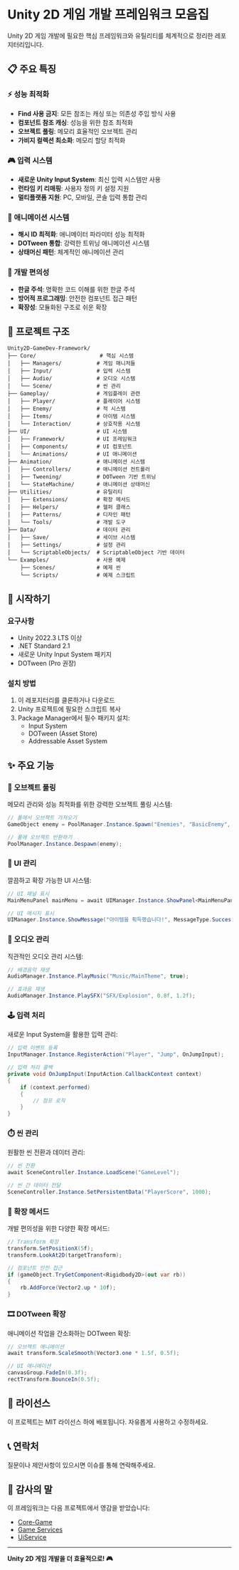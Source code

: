 # Unity 2D 게임 개발 프레임워크 모음집

Unity 2D 게임 개발에 필요한 핵심 프레임워크와 유틸리티를 체계적으로 정리한 레포지터리입니다.

## 📋 주요 특징

### ⚡ 성능 최적화
- **Find 사용 금지**: 모든 참조는 캐싱 또는 의존성 주입 방식 사용
- **컴포넌트 참조 캐싱**: 성능을 위한 참조 최적화
- **오브젝트 풀링**: 메모리 효율적인 오브젝트 관리
- **가비지 컬렉션 최소화**: 메모리 할당 최적화

### 🎮 입력 시스템
- **새로운 Unity Input System**: 최신 입력 시스템만 사용
- **런타임 키 리매핑**: 사용자 정의 키 설정 지원
- **멀티플랫폼 지원**: PC, 모바일, 콘솔 입력 통합 관리

### 🎨 애니메이션 시스템
- **해시 ID 최적화**: 애니메이터 파라미터 성능 최적화
- **DOTween 통합**: 강력한 트위닝 애니메이션 시스템
- **상태머신 패턴**: 체계적인 애니메이션 관리

### 🔧 개발 편의성
- **한글 주석**: 명확한 코드 이해를 위한 한글 주석
- **방어적 프로그래밍**: 안전한 컴포넌트 접근 패턴
- **확장성**: 모듈화된 구조로 쉬운 확장

## 📁 프로젝트 구조

```
Unity2D-GameDev-Framework/
├── Core/                    # 핵심 시스템
│   ├── Managers/           # 게임 매니저들
│   ├── Input/              # 입력 시스템
│   ├── Audio/              # 오디오 시스템
│   └── Scene/              # 씬 관리
├── Gameplay/               # 게임플레이 관련
│   ├── Player/             # 플레이어 시스템
│   ├── Enemy/              # 적 시스템
│   ├── Items/              # 아이템 시스템
│   └── Interaction/        # 상호작용 시스템
├── UI/                     # UI 시스템
│   ├── Framework/          # UI 프레임워크
│   ├── Components/         # UI 컴포넌트
│   └── Animations/         # UI 애니메이션
├── Animation/              # 애니메이션 시스템
│   ├── Controllers/        # 애니메이션 컨트롤러
│   ├── Tweening/           # DOTween 기반 트위닝
│   └── StateMachine/       # 애니메이션 상태머신
├── Utilities/              # 유틸리티
│   ├── Extensions/         # 확장 메서드
│   ├── Helpers/            # 헬퍼 클래스
│   ├── Patterns/           # 디자인 패턴
│   └── Tools/              # 개발 도구
├── Data/                   # 데이터 관리
│   ├── Save/               # 세이브 시스템
│   ├── Settings/           # 설정 관리
│   └── ScriptableObjects/  # ScriptableObject 기반 데이터
└── Examples/               # 사용 예제
    ├── Scenes/             # 예제 씬
    └── Scripts/            # 예제 스크립트
```

## 🚀 시작하기

### 요구사항
- Unity 2022.3 LTS 이상
- .NET Standard 2.1
- 새로운 Unity Input System 패키지
- DOTween (Pro 권장)

### 설치 방법
1. 이 레포지터리를 클론하거나 다운로드
2. Unity 프로젝트에 필요한 스크립트 복사
3. Package Manager에서 필수 패키지 설치:
   - Input System
   - DOTween (Asset Store)
   - Addressable Asset System

## ✨ 주요 기능

### 🔄 오브젝트 풀링
메모리 관리와 성능 최적화를 위한 강력한 오브젝트 풀링 시스템:

```csharp
// 풀에서 오브젝트 가져오기
GameObject enemy = PoolManager.Instance.Spawn("Enemies", "BasicEnemy", position, rotation);

// 풀에 오브젝트 반환하기
PoolManager.Instance.Despawn(enemy);
```

### 📱 UI 관리
깔끔하고 확장 가능한 UI 시스템:

```csharp
// UI 패널 표시
MainMenuPanel mainMenu = await UIManager.Instance.ShowPanel<MainMenuPanel>("UI/MainMenu", "Main");

// UI 메시지 표시
UIManager.Instance.ShowMessage("아이템을 획득했습니다!", MessageType.Success, 2.0f);
```

### 🎵 오디오 관리
직관적인 오디오 관리 시스템:

```csharp
// 배경음악 재생
AudioManager.Instance.PlayMusic("Music/MainTheme", true);

// 효과음 재생
AudioManager.Instance.PlaySFX("SFX/Explosion", 0.8f, 1.2f);
```

### 🕹️ 입력 처리
새로운 Input System을 활용한 입력 관리:

```csharp
// 입력 이벤트 등록
InputManager.Instance.RegisterAction("Player", "Jump", OnJumpInput);

// 입력 처리 콜백
private void OnJumpInput(InputAction.CallbackContext context)
{
    if (context.performed)
    {
        // 점프 로직
    }
}
```

### ⏱️ 씬 관리
원활한 씬 전환과 데이터 관리:

```csharp
// 씬 전환
await SceneController.Instance.LoadScene("GameLevel");

// 씬 간 데이터 전달
SceneController.Instance.SetPersistentData("PlayerScore", 1000);
```

### 🔧 확장 메서드
개발 편의성을 위한 다양한 확장 메서드:

```csharp
// Transform 확장
transform.SetPositionX(5f);
transform.LookAt2D(targetTransform);

// 컴포넌트 안전 접근
if (gameObject.TryGetComponent<Rigidbody2D>(out var rb))
{
    rb.AddForce(Vector2.up * 10f);
}
```

### 🎞️ DOTween 확장
애니메이션 작업을 간소화하는 DOTween 확장:

```csharp
// 오브젝트 애니메이션
await transform.ScaleSmooth(Vector3.one * 1.5f, 0.5f);

// UI 애니메이션
canvasGroup.FadeIn(0.3f);
rectTransform.BounceIn(0.5f);
```

## 📝 라이선스

이 프로젝트는 MIT 라이선스 하에 배포됩니다. 자유롭게 사용하고 수정하세요.

## 📞 연락처

질문이나 제안사항이 있으시면 이슈를 통해 연락해주세요.

## 🙏 감사의 말

이 프레임워크는 다음 프로젝트에서 영감을 받았습니다:
- [Core-Game](https://github.com/CoderGamester/Core-Game)
- [Game Services](https://github.com/CoderGamester/Services)
- [UiService](https://github.com/CoderGamester/UiService)

---

**Unity 2D 게임 개발을 더 효율적으로! 🎮**